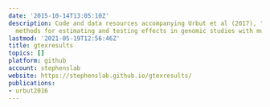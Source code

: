 ```yaml
---
date: '2015-10-14T13:05:10Z'
description: Code and data resources accompanying Urbut et al (2017), "Flexible statistical
  methods for estimating and testing effects in genomic studies with multiple conditions."
lastmod: '2021-05-19T12:56:46Z'
title: gtexresults
topics: []
platform: github
account: stephenslab
website: https://stephenslab.github.io/gtexresults/
publications:
- urbut2016
---
```


